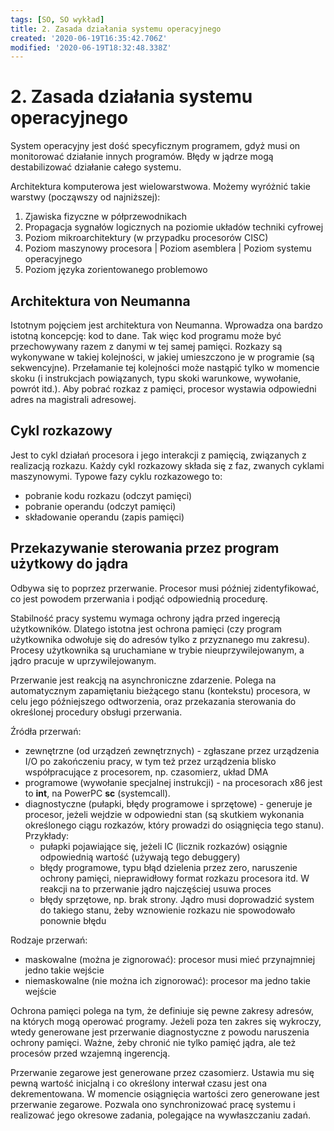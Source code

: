 ```yaml
---
tags: [SO, SO wykład]
title: 2. Zasada działania systemu operacyjnego
created: '2020-06-19T16:35:42.706Z'
modified: '2020-06-19T18:32:48.338Z'
---
```


# 2. Zasada działania systemu operacyjnego

System operacyjny jest dość specyficznym programem, gdyż musi on monitorować działanie innych programów. Błędy w jądrze mogą destabilizować działanie całego systemu.

Architektura komputerowa jest wielowarstwowa. Możemy wyróżnić takie warstwy (począwszy od najniższej):
  1. Zjawiska fizyczne w półprzewodnikach
  2. Propagacja sygnałów logicznych na poziomie układów techniki cyfrowej
  3. Poziom mikroarchitektury (w przypadku procesorów CISC)
  4. Poziom maszynowy procesora | Poziom asemblera | Poziom systemu operacyjnego
  5. Poziom języka zorientowanego problemowo

## Architektura von Neumanna
Istotnym pojęciem jest architektura von Neumanna. Wprowadza ona bardzo istotną koncepcję: kod to dane. Tak więc kod programu może być przechowywany razem z danymi w tej samej pamięci. Rozkazy są wykonywane w takiej kolejności, w jakiej umieszczono je w programie (są sekwencyjne). Przełamanie tej kolejności może nastąpić tylko w momencie skoku (i instrukcjach powiązanych, typu skoki warunkowe, wywołanie, powrót itd.). Aby pobrać rozkaz z pamięci, procesor wystawia odpowiedni adres na magistrali adresowej.

## Cykl rozkazowy
Jest to cykl działań procesora i jego interakcji z pamięcią, związanych z realizacją rozkazu. Każdy cykl rozkazowy składa się z faz, zwanych cyklami maszynowymi. Typowe fazy cyklu rozkazowego to:
  - pobranie kodu rozkazu (odczyt pamięci)
  - pobranie operandu (odczyt pamięci)
  - składowanie operandu (zapis pamięci)

## Przekazywanie sterowania przez program użytkowy do jądra
Odbywa się to poprzez przerwanie. Procesor musi później zidentyfikować, co jest powodem przerwania i podjąć odpowiednią procedurę.

Stabilność pracy systemu wymaga ochrony jądra przed ingerecją użytkowników. Dlatego istotna jest ochrona pamięci (czy program użytkownika odwołuje się do adresów tylko z przyznanego mu zakresu). Procesy użytkownika są uruchamiane w trybie nieuprzywilejowanym, a jądro pracuje w uprzywilejowanym.

Przerwanie jest reakcją na asynchroniczne zdarzenie. Polega na automatycznym zapamiętaniu bieżącego stanu (kontekstu) procesora, w celu jego późniejszego odtworzenia, oraz przekazania sterowania do określonej procedury obsługi przerwania.

Źródła przerwań:
  - zewnętrzne (od urządzeń zewnętrznych) - zgłaszane przez urządzenia I/O po zakończeniu pracy, w tym też przez urządzenia blisko współpracujące z procesorem, np. czasomierz, układ DMA
  - programowe (wywołanie specjalnej instrukcji) - na procesorach x86 jest to **int**, na PowerPC **sc** (systemcall).
  - diagnostyczne (pułapki, błędy programowe i sprzętowe) - generuje je procesor, jeżeli wejdzie w odpowiedni stan (są skutkiem wykonania określonego ciągu rozkazów, który prowadzi do osiągnięcia tego stanu). Przykłady:
    - pułapki pojawiające się, jeżeli IC (licznik rozkazów) osiągnie odpowiednią wartość (używają tego debuggery)
    - błędy programowe, typu błąd dzielenia przez zero, naruszenie ochrony pamięci, nieprawidłowy format rozkazu procesora itd. W reakcji na to przerwanie jądro najczęściej usuwa proces
    - błędy sprzętowe, np. brak strony. Jądro musi doprowadzić system do takiego stanu, żeby wznowienie rozkazu nie spowodowało ponownie błędu

Rodzaje przerwań:
  - maskowalne (można je zignorować): procesor musi mieć przynajmniej jedno takie wejście
  - niemaskowalne (nie można ich zignorować): procesor ma jedno takie wejście

Ochrona pamięci polega na tym, że definiuje się pewne zakresy adresów, na których mogą operować programy. Jeżeli poza ten zakres się wykroczy, wtedy generowane jest przerwanie diagnostyczne z powodu naruszenia ochrony pamięci. Ważne, żeby chronić nie tylko pamięć jądra, ale też procesów przed wzajemną ingerencją.

Przerwanie zegarowe jest generowane przez czasomierz. Ustawia mu się pewną wartość inicjalną i co określony interwał czasu jest ona dekrementowana. W momencie osiągnięcia wartości zero generowane jest przerwanie zegarowe. Pozwala ono synchronizować pracę systemu i realizować jego okresowe zadania, polegające na wywłaszczaniu zadań.



